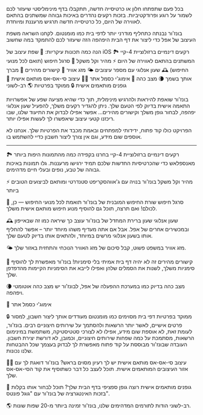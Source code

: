 בכל פעם שתפתחו חלון או כרטיסייה חדשה, תתקבלו בדף מינימליסטי שיעזור לכם לשמור על רוגע ופרודקטיביות. בזכות רקעים נהדרים באיכות גבוהה שמשתנים בהתאם לאווירה של היום, כל כרטיסייה חדשה תרגיש מרעננת ומיוחדת.

בונז'ור נבנתה כתחליף מודרני יותר לדפי בית כמו מומנטום. לקחנו השראה משפת העיצוב של אפל כדי ליצור את דף הבית היפהפה הזה שיעזור לכם להתמקד במה שחשוב

הנה כמה תכונות עיקריות: 
🍏 שפת עיצוב של iOS
🏞 רקעים דינמיים ברזולוציית 4-קיי המשתנים בהתאם לאווירה של היום
⚡️ מהיר וקל משקל
🔎 סרגל חיפוש (תואם לכל מנועי החיפוש)
🕰 שעון אנלוגי עם מספר עיצובים
🌤 מזג אוויר
🔗 קישורים מהירים
👋 מברך אותך בשמך
🌘 מצב כהה
🥖 אימוג'י כסמל אתר
🧑‍💻 עיצוב סי-אס-אס מותאם אישית
📝 גופנים מותאמים אישית
🔒 ממוקד בפרטיות
🌎 רב-לשוני

בונז'ור  שואפת להיראות ולהרגיש מינימלית, תוך כדי שהיא מציעה שפע של אפשרויות התאמה אישית בדיוק לפי הטעם שלך. ניתן להגדיר רקעים משלך, להפעיל שעון אנלוגי יפהפה, לבחור גופן משלך וקישורים מהירים... אפשר אפילו לבדוק את התיעוד שלנו, שבו ריכזנו קטעי עיצוב שיאפשרו לך לעשות אפילו יותר.

הפרויקט כולו קוד פתוח, ידידותי למפתחים ובאמת מכבד את הפרטיות שלך. אנחנו לא אוספים שום מידע, וגם אין צורך ליצור חשבון כדיי להשתמש בו.

---

🏞 רקעים דינמיים ברזולוציית 4-קיי
בחרנו בקפידה כמה מהתמונות היפות ביותר מאנספלאש כדי שהכרטיסיות החדשות שלכם תמיד ירגישו מרעננות. גלו תמונות באיכות גבוהה של טבע, נופים ובעלי חיים מדהימים.

⚡️ מהיר וקל משקל
בונז'ור בנויה עם ג'אווהסקריפט סטנדרטי ומותאם לביצועים הטובים ביותר

🔎 סרגל חיפוש
שורת החיפוש המובנית של בונז'ור תואמת לכל מנועי החיפוש — כן, לכולם! ואם תרצה, תוכל גם להוסיף מנוע חיפוש מותאם אישית משלך.

🕰 שעון אנלוגי
שעון ברירת המחדל של בונז'ור עוצב כך שיראה כמו זה שבאייפון ובמכשירים אחרים של אפל. אבל אם אתה מעדיף משהו מיוחד יותר – אפשר להחליף אותו בשעון אנלוגי מרשים במיוחד, ולהתאים אותו בדיוק לטעם שלך.

🌤 מזג אוויר
במשפט פשוט, קבל סיכום של מזג האוויר הנוכחי והתחזית באזור שלך.

🔗 קישורים מהירים
זה לא יהיה דף בית אמיתי בלי סימניות! בונז'ור מאפשרת לך להוסיף סימניות משלך, לשנות את הסמלים שלהן ואפילו לייבא את הסימניות הקיימות מהדפדפן שלך.

🌘 מצב כהה
בדיוק כמו במערכת ההפעלה של אפל, לבונז'ור יש מצב כהה אוטומטי ויפהפה.

🥖 אימוג'י כסמל אתר

🔒 ממוקד בפרטיות
דפי בית מסוימים כמו מומנטום מעודדים אותך ליצור חשבון, למסור פרטים אישיים, לאשר יותר הרשאות ולהסתמך על שירותים חיצוניים רבים. בונז'ור, לעומת זאת, לא אוספת שום מידע, אפילו לא לצורכי סטטיסטיקה, משתמשת במינימום הרשאות, מסתמכת על כמה שפחות שירותים חיצוניים, וכמובן, לא דורשת יצירת חשבון. העובדה שבונז'ור מבוססת על קוד פתוח מאפשרת לך לבדוק בעצמך שכל ההבטחות שלנו נכונות.

🧑‍💻 עיצוב סי-אס-אס מותאם אישית
יש לך רעיון מסוים בראש? בונז'ור דואגת לך עם אזור העיצובים המותאמים אישית. תוכל לעצב כל דבר כשתוסיף את קוד הסי-אס-אס שלך.

📝 גופנים מותאמים אישית
רוצה גופן ספציפי בדף הבית שלך? תוכל לבחור אותו בקלות בזכות האינטגרציה של בונז'ור עם "גוגל פונטס".

🌎 רב-לשוני
הודות לתורמים המדהימים שלנו, בונז'ור זמינה ביותר מ-20 שפות שונות.